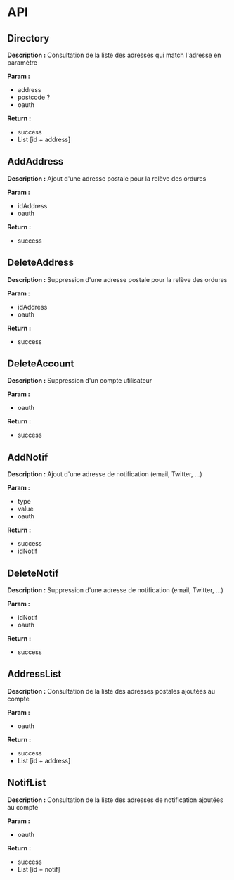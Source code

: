 API
===

Directory
---------
**Description :** Consultation de la liste des adresses qui match l'adresse en paramètre

**Param :**
  - address
  - postcode ?
  - oauth

**Return :**
  - success
  - List [id + address]

AddAddress
----------
**Description :** Ajout d'une adresse postale pour la relève des ordures

**Param :**
  - idAddress
  - oauth

**Return :**
  - success

DeleteAddress
-------------
**Description :** Suppression d'une adresse postale pour la relève des ordures

**Param :**
  - idAddress
  - oauth
  
**Return :**
  - success

DeleteAccount
-------------
**Description :** Suppression d'un compte utilisateur

**Param :**
  - oauth
  
**Return :**
  - success

AddNotif
--------
**Description :** Ajout d'une adresse de notification (email, Twitter, ...)

**Param :**
  - type
  - value
  - oauth
  
**Return :**
  - success
  - idNotif

DeleteNotif
-----------
**Description :** Suppression d'une adresse de notification (email, Twitter, ...)

**Param :**
  - idNotif
  - oauth
  
**Return :**
  - success

AddressList
-----------
**Description :** Consultation de la liste des adresses postales ajoutées au compte

**Param :**
  - oauth
  
**Return :**
  - success
  - List [id + address]

NotifList
---------
**Description :** Consultation de la liste des adresses de notification ajoutées au compte

**Param :**
  - oauth
  
**Return :**
  - success
  - List [id + notif]
